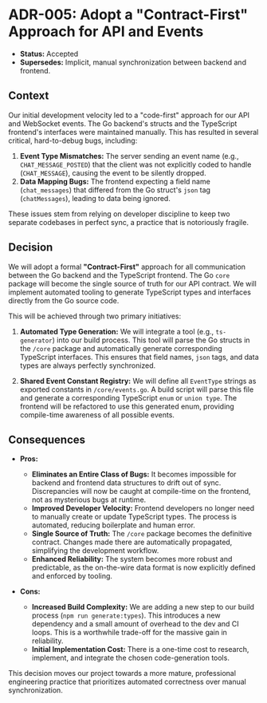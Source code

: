 # ADR-005: Adopt a "Contract-First" Approach for API and Events

*   **Status:** Accepted
*   **Supersedes:** Implicit, manual synchronization between backend and frontend.

## Context

Our initial development velocity led to a "code-first" approach for our API and WebSocket events. The Go backend's structs and the TypeScript frontend's interfaces were maintained manually. This has resulted in several critical, hard-to-debug bugs, including:

1.  **Event Type Mismatches:** The server sending an event name (e.g., `CHAT_MESSAGE_POSTED`) that the client was not explicitly coded to handle (`CHAT_MESSAGE`), causing the event to be silently dropped.
2.  **Data Mapping Bugs:** The frontend expecting a field name (`chat_messages`) that differed from the Go struct's `json` tag (`chatMessages`), leading to data being ignored.

These issues stem from relying on developer discipline to keep two separate codebases in perfect sync, a practice that is notoriously fragile.

## Decision

We will adopt a formal **"Contract-First"** approach for all communication between the Go backend and the TypeScript frontend. The Go `core` package will become the single source of truth for our API contract. We will implement automated tooling to generate TypeScript types and interfaces directly from the Go source code.

This will be achieved through two primary initiatives:

1.  **Automated Type Generation:** We will integrate a tool (e.g., `ts-generator`) into our build process. This tool will parse the Go structs in the `/core` package and automatically generate corresponding TypeScript interfaces. This ensures that field names, `json` tags, and data types are always perfectly synchronized.

2.  **Shared Event Constant Registry:** We will define all `EventType` strings as exported constants in `/core/events.go`. A build script will parse this file and generate a corresponding TypeScript `enum` or `union type`. The frontend will be refactored to use this generated enum, providing compile-time awareness of all possible events.

## Consequences

*   **Pros:**
    *   **Eliminates an Entire Class of Bugs:** It becomes impossible for backend and frontend data structures to drift out of sync. Discrepancies will now be caught at compile-time on the frontend, not as mysterious bugs at runtime.
    *   **Improved Developer Velocity:** Frontend developers no longer need to manually create or update TypeScript types. The process is automated, reducing boilerplate and human error.
    *   **Single Source of Truth:** The `/core` package becomes the definitive contract. Changes made there are automatically propagated, simplifying the development workflow.
    *   **Enhanced Reliability:** The system becomes more robust and predictable, as the on-the-wire data format is now explicitly defined and enforced by tooling.

*   **Cons:**
    *   **Increased Build Complexity:** We are adding a new step to our build process (`npm run generate:types`). This introduces a new dependency and a small amount of overhead to the dev and CI loops. This is a worthwhile trade-off for the massive gain in reliability.
    *   **Initial Implementation Cost:** There is a one-time cost to research, implement, and integrate the chosen code-generation tools.

This decision moves our project towards a more mature, professional engineering practice that prioritizes automated correctness over manual synchronization.